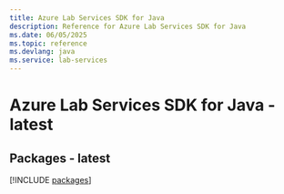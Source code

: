 ```yaml
---
title: Azure Lab Services SDK for Java
description: Reference for Azure Lab Services SDK for Java
ms.date: 06/05/2025
ms.topic: reference
ms.devlang: java
ms.service: lab-services
---
```

# Azure Lab Services SDK for Java - latest
## Packages - latest
[!INCLUDE [packages](lab-services-index.md)]